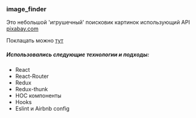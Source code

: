 <h3>image_finder</h3>
Это небольшой 'игрушечный' поисковик картинок использующий API <a href='https://pixabay.com'>pixabay.com</a>
<p> Поклацать можно <a href='https://kpeatif4eg.github.io/image_finder/site'>тут</a></p>
<h5>Использовались следующие технологии и подходы:</h5>
<ul>
    <li>React</li>
    <li>React-Router</li>
    <li>Redux</li>
    <li>Redux-thunk</li>
    <li>HOC компоненты</li>
    <li>Hooks</li>
    <li>Eslint и Airbnb config</li>
</ul>
